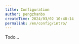 ```yaml
---
title: Configuration
author: pengzhanbo
createTime: 2024/03/02 10:48:14
permalink: /en/config/intro/
---
```


Todo...
